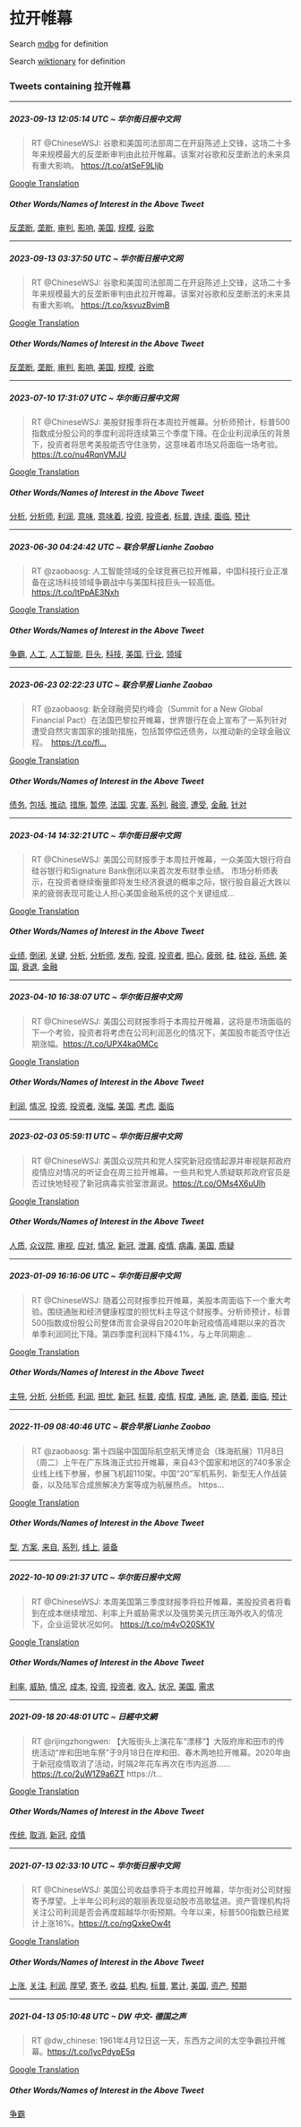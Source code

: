 # 拉开帷幕

Search [mdbg](https://www.mdbg.net/chinese/dictionary?page=worddict&wdrst=0&wdqb=拉开帷幕) for definition

Search [wiktionary](https://en.wiktionary.org/wiki/拉开帷幕) for definition

### Tweets containing 拉开帷幕

___
##### 2023-09-13 12:05:14 UTC ~ 华尔街日报中文网
> RT @ChineseWSJ: 谷歌和美国司法部周二在开庭陈述上交锋，这场二十多年来规模最大的反垄断审判由此拉开帷幕。该案对谷歌和反垄断法的未来具有重大影响。 https://t.co/atSeF9Lljb

[Google Translation](https://translate.google.com/?hi=en&tab=TT&sl=zh-CN&tl=en&op=translate&text=RT+%40ChineseWSJ%3A+%E8%B0%B7%E6%AD%8C%E5%92%8C%E7%BE%8E%E5%9B%BD%E5%8F%B8%E6%B3%95%E9%83%A8%E5%91%A8%E4%BA%8C%E5%9C%A8%E5%BC%80%E5%BA%AD%E9%99%88%E8%BF%B0%E4%B8%8A%E4%BA%A4%E9%94%8B%EF%BC%8C%E8%BF%99%E5%9C%BA%E4%BA%8C%E5%8D%81%E5%A4%9A%E5%B9%B4%E6%9D%A5%E8%A7%84%E6%A8%A1%E6%9C%80%E5%A4%A7%E7%9A%84%E5%8F%8D%E5%9E%84%E6%96%AD%E5%AE%A1%E5%88%A4%E7%94%B1%E6%AD%A4%E6%8B%89%E5%BC%80%E5%B8%B7%E5%B9%95%E3%80%82%E8%AF%A5%E6%A1%88%E5%AF%B9%E8%B0%B7%E6%AD%8C%E5%92%8C%E5%8F%8D%E5%9E%84%E6%96%AD%E6%B3%95%E7%9A%84%E6%9C%AA%E6%9D%A5%E5%85%B7%E6%9C%89%E9%87%8D%E5%A4%A7%E5%BD%B1%E5%93%8D%E3%80%82+https%3A%2F%2Ft.co%2FatSeF9Lljb)
##### Other Words/Names of Interest in the Above Tweet
[反垄断](反垄断.md), [垄断](垄断.md), [审判](审判.md), [影响](影响.md), [美国](美国.md), [规模](规模.md), [谷歌](谷歌.md)
___
##### 2023-09-13 03:37:50 UTC ~ 华尔街日报中文网
> RT @ChineseWSJ: 谷歌和美国司法部周二在开庭陈述上交锋，这场二十多年来规模最大的反垄断审判由此拉开帷幕。该案对谷歌和反垄断法的未来具有重大影响。 https://t.co/ksvuzBvimB

[Google Translation](https://translate.google.com/?hi=en&tab=TT&sl=zh-CN&tl=en&op=translate&text=RT+%40ChineseWSJ%3A+%E8%B0%B7%E6%AD%8C%E5%92%8C%E7%BE%8E%E5%9B%BD%E5%8F%B8%E6%B3%95%E9%83%A8%E5%91%A8%E4%BA%8C%E5%9C%A8%E5%BC%80%E5%BA%AD%E9%99%88%E8%BF%B0%E4%B8%8A%E4%BA%A4%E9%94%8B%EF%BC%8C%E8%BF%99%E5%9C%BA%E4%BA%8C%E5%8D%81%E5%A4%9A%E5%B9%B4%E6%9D%A5%E8%A7%84%E6%A8%A1%E6%9C%80%E5%A4%A7%E7%9A%84%E5%8F%8D%E5%9E%84%E6%96%AD%E5%AE%A1%E5%88%A4%E7%94%B1%E6%AD%A4%E6%8B%89%E5%BC%80%E5%B8%B7%E5%B9%95%E3%80%82%E8%AF%A5%E6%A1%88%E5%AF%B9%E8%B0%B7%E6%AD%8C%E5%92%8C%E5%8F%8D%E5%9E%84%E6%96%AD%E6%B3%95%E7%9A%84%E6%9C%AA%E6%9D%A5%E5%85%B7%E6%9C%89%E9%87%8D%E5%A4%A7%E5%BD%B1%E5%93%8D%E3%80%82+https%3A%2F%2Ft.co%2FksvuzBvimB)
##### Other Words/Names of Interest in the Above Tweet
[反垄断](反垄断.md), [垄断](垄断.md), [审判](审判.md), [影响](影响.md), [美国](美国.md), [规模](规模.md), [谷歌](谷歌.md)
___
##### 2023-07-10 17:31:07 UTC ~ 华尔街日报中文网
> RT @ChineseWSJ: 美股财报季将在本周拉开帷幕。分析师预计，标普500指数成分股公司的季度利润将连续第三个季度下降。在企业利润承压的背景下，投资者将思考美股能否守住涨势，这意味着市场又将面临一场考验。https://t.co/nu4RqnVMJU

[Google Translation](https://translate.google.com/?hi=en&tab=TT&sl=zh-CN&tl=en&op=translate&text=RT+%40ChineseWSJ%3A+%E7%BE%8E%E8%82%A1%E8%B4%A2%E6%8A%A5%E5%AD%A3%E5%B0%86%E5%9C%A8%E6%9C%AC%E5%91%A8%E6%8B%89%E5%BC%80%E5%B8%B7%E5%B9%95%E3%80%82%E5%88%86%E6%9E%90%E5%B8%88%E9%A2%84%E8%AE%A1%EF%BC%8C%E6%A0%87%E6%99%AE500%E6%8C%87%E6%95%B0%E6%88%90%E5%88%86%E8%82%A1%E5%85%AC%E5%8F%B8%E7%9A%84%E5%AD%A3%E5%BA%A6%E5%88%A9%E6%B6%A6%E5%B0%86%E8%BF%9E%E7%BB%AD%E7%AC%AC%E4%B8%89%E4%B8%AA%E5%AD%A3%E5%BA%A6%E4%B8%8B%E9%99%8D%E3%80%82%E5%9C%A8%E4%BC%81%E4%B8%9A%E5%88%A9%E6%B6%A6%E6%89%BF%E5%8E%8B%E7%9A%84%E8%83%8C%E6%99%AF%E4%B8%8B%EF%BC%8C%E6%8A%95%E8%B5%84%E8%80%85%E5%B0%86%E6%80%9D%E8%80%83%E7%BE%8E%E8%82%A1%E8%83%BD%E5%90%A6%E5%AE%88%E4%BD%8F%E6%B6%A8%E5%8A%BF%EF%BC%8C%E8%BF%99%E6%84%8F%E5%91%B3%E7%9D%80%E5%B8%82%E5%9C%BA%E5%8F%88%E5%B0%86%E9%9D%A2%E4%B8%B4%E4%B8%80%E5%9C%BA%E8%80%83%E9%AA%8C%E3%80%82https%3A%2F%2Ft.co%2Fnu4RqnVMJU)
##### Other Words/Names of Interest in the Above Tweet
[分析](分析.md), [分析师](分析师.md), [利润](利润.md), [意味](意味.md), [意味着](意味着.md), [投资](投资.md), [投资者](投资者.md), [标普](标普.md), [连续](连续.md), [面临](面临.md), [预计](预计.md)
___
##### 2023-06-30 04:24:42 UTC ~ 联合早报 Lianhe Zaobao
> RT @zaobaosg: 人工智能领域的全球竞赛已拉开帷幕，中国科技行业正准备在这场科技领域争霸战中与美国科技巨头一较高低。https://t.co/ltPpAE3Nxh

[Google Translation](https://translate.google.com/?hi=en&tab=TT&sl=zh-CN&tl=en&op=translate&text=RT+%40zaobaosg%3A+%E4%BA%BA%E5%B7%A5%E6%99%BA%E8%83%BD%E9%A2%86%E5%9F%9F%E7%9A%84%E5%85%A8%E7%90%83%E7%AB%9E%E8%B5%9B%E5%B7%B2%E6%8B%89%E5%BC%80%E5%B8%B7%E5%B9%95%EF%BC%8C%E4%B8%AD%E5%9B%BD%E7%A7%91%E6%8A%80%E8%A1%8C%E4%B8%9A%E6%AD%A3%E5%87%86%E5%A4%87%E5%9C%A8%E8%BF%99%E5%9C%BA%E7%A7%91%E6%8A%80%E9%A2%86%E5%9F%9F%E4%BA%89%E9%9C%B8%E6%88%98%E4%B8%AD%E4%B8%8E%E7%BE%8E%E5%9B%BD%E7%A7%91%E6%8A%80%E5%B7%A8%E5%A4%B4%E4%B8%80%E8%BE%83%E9%AB%98%E4%BD%8E%E3%80%82https%3A%2F%2Ft.co%2FltPpAE3Nxh)
##### Other Words/Names of Interest in the Above Tweet
[争霸](争霸.md), [人工](人工.md), [人工智能](人工智能.md), [巨头](巨头.md), [科技](科技.md), [美国](美国.md), [行业](行业.md), [领域](领域.md)
___
##### 2023-06-23 02:22:23 UTC ~ 联合早报 Lianhe Zaobao
> RT @zaobaosg: 新全球融资契约峰会（Summit for a New Global Financial Pact）在法国巴黎拉开帷幕，世界银行在会上宣布了一系列针对遭受自然灾害国家的援助措施，包括暂停偿还债务，以推动新的全球金融议程。　https://t.co/fl…

[Google Translation](https://translate.google.com/?hi=en&tab=TT&sl=zh-CN&tl=en&op=translate&text=RT+%40zaobaosg%3A+%E6%96%B0%E5%85%A8%E7%90%83%E8%9E%8D%E8%B5%84%E5%A5%91%E7%BA%A6%E5%B3%B0%E4%BC%9A%EF%BC%88Summit+for+a+New+Global+Financial+Pact%EF%BC%89%E5%9C%A8%E6%B3%95%E5%9B%BD%E5%B7%B4%E9%BB%8E%E6%8B%89%E5%BC%80%E5%B8%B7%E5%B9%95%EF%BC%8C%E4%B8%96%E7%95%8C%E9%93%B6%E8%A1%8C%E5%9C%A8%E4%BC%9A%E4%B8%8A%E5%AE%A3%E5%B8%83%E4%BA%86%E4%B8%80%E7%B3%BB%E5%88%97%E9%92%88%E5%AF%B9%E9%81%AD%E5%8F%97%E8%87%AA%E7%84%B6%E7%81%BE%E5%AE%B3%E5%9B%BD%E5%AE%B6%E7%9A%84%E6%8F%B4%E5%8A%A9%E6%8E%AA%E6%96%BD%EF%BC%8C%E5%8C%85%E6%8B%AC%E6%9A%82%E5%81%9C%E5%81%BF%E8%BF%98%E5%80%BA%E5%8A%A1%EF%BC%8C%E4%BB%A5%E6%8E%A8%E5%8A%A8%E6%96%B0%E7%9A%84%E5%85%A8%E7%90%83%E9%87%91%E8%9E%8D%E8%AE%AE%E7%A8%8B%E3%80%82%E3%80%80https%3A%2F%2Ft.co%2Ffl%E2%80%A6)
##### Other Words/Names of Interest in the Above Tweet
[债务](债务.md), [包括](包括.md), [推动](推动.md), [措施](措施.md), [暂停](暂停.md), [法国](法国.md), [灾害](灾害.md), [系列](系列.md), [融资](融资.md), [遭受](遭受.md), [金融](金融.md), [针对](针对.md)
___
##### 2023-04-14 14:32:21 UTC ~ 华尔街日报中文网
> RT @ChineseWSJ: 美国公司财报季于本周拉开帷幕，一众美国大银行将自硅谷银行和Signature Bank倒闭以来首次发布财季业绩。 市场分析师表示，在投资者继续衡量即将发生经济衰退的概率之际，银行股自最近大跌以来的疲弱表现可能让人担心美国金融系统的这个关键组成…

[Google Translation](https://translate.google.com/?hi=en&tab=TT&sl=zh-CN&tl=en&op=translate&text=RT+%40ChineseWSJ%3A+%E7%BE%8E%E5%9B%BD%E5%85%AC%E5%8F%B8%E8%B4%A2%E6%8A%A5%E5%AD%A3%E4%BA%8E%E6%9C%AC%E5%91%A8%E6%8B%89%E5%BC%80%E5%B8%B7%E5%B9%95%EF%BC%8C%E4%B8%80%E4%BC%97%E7%BE%8E%E5%9B%BD%E5%A4%A7%E9%93%B6%E8%A1%8C%E5%B0%86%E8%87%AA%E7%A1%85%E8%B0%B7%E9%93%B6%E8%A1%8C%E5%92%8CSignature+Bank%E5%80%92%E9%97%AD%E4%BB%A5%E6%9D%A5%E9%A6%96%E6%AC%A1%E5%8F%91%E5%B8%83%E8%B4%A2%E5%AD%A3%E4%B8%9A%E7%BB%A9%E3%80%82+%E5%B8%82%E5%9C%BA%E5%88%86%E6%9E%90%E5%B8%88%E8%A1%A8%E7%A4%BA%EF%BC%8C%E5%9C%A8%E6%8A%95%E8%B5%84%E8%80%85%E7%BB%A7%E7%BB%AD%E8%A1%A1%E9%87%8F%E5%8D%B3%E5%B0%86%E5%8F%91%E7%94%9F%E7%BB%8F%E6%B5%8E%E8%A1%B0%E9%80%80%E7%9A%84%E6%A6%82%E7%8E%87%E4%B9%8B%E9%99%85%EF%BC%8C%E9%93%B6%E8%A1%8C%E8%82%A1%E8%87%AA%E6%9C%80%E8%BF%91%E5%A4%A7%E8%B7%8C%E4%BB%A5%E6%9D%A5%E7%9A%84%E7%96%B2%E5%BC%B1%E8%A1%A8%E7%8E%B0%E5%8F%AF%E8%83%BD%E8%AE%A9%E4%BA%BA%E6%8B%85%E5%BF%83%E7%BE%8E%E5%9B%BD%E9%87%91%E8%9E%8D%E7%B3%BB%E7%BB%9F%E7%9A%84%E8%BF%99%E4%B8%AA%E5%85%B3%E9%94%AE%E7%BB%84%E6%88%90%E2%80%A6)
##### Other Words/Names of Interest in the Above Tweet
[业绩](业绩.md), [倒闭](倒闭.md), [关键](关键.md), [分析](分析.md), [分析师](分析师.md), [发布](发布.md), [投资](投资.md), [投资者](投资者.md), [担心](担心.md), [疲弱](疲弱.md), [硅](硅.md), [硅谷](硅谷.md), [系统](系统.md), [美国](美国.md), [衰退](衰退.md), [金融](金融.md)
___
##### 2023-04-10 16:38:07 UTC ~ 华尔街日报中文网
> RT @ChineseWSJ: 美国公司财报季将于本周拉开帷幕，这将是市场面临的下一个考验，投资者将考虑在公司利润恶化的情况下，美国股市能否守住近期涨幅。https://t.co/UPX4ka0MCc

[Google Translation](https://translate.google.com/?hi=en&tab=TT&sl=zh-CN&tl=en&op=translate&text=RT+%40ChineseWSJ%3A+%E7%BE%8E%E5%9B%BD%E5%85%AC%E5%8F%B8%E8%B4%A2%E6%8A%A5%E5%AD%A3%E5%B0%86%E4%BA%8E%E6%9C%AC%E5%91%A8%E6%8B%89%E5%BC%80%E5%B8%B7%E5%B9%95%EF%BC%8C%E8%BF%99%E5%B0%86%E6%98%AF%E5%B8%82%E5%9C%BA%E9%9D%A2%E4%B8%B4%E7%9A%84%E4%B8%8B%E4%B8%80%E4%B8%AA%E8%80%83%E9%AA%8C%EF%BC%8C%E6%8A%95%E8%B5%84%E8%80%85%E5%B0%86%E8%80%83%E8%99%91%E5%9C%A8%E5%85%AC%E5%8F%B8%E5%88%A9%E6%B6%A6%E6%81%B6%E5%8C%96%E7%9A%84%E6%83%85%E5%86%B5%E4%B8%8B%EF%BC%8C%E7%BE%8E%E5%9B%BD%E8%82%A1%E5%B8%82%E8%83%BD%E5%90%A6%E5%AE%88%E4%BD%8F%E8%BF%91%E6%9C%9F%E6%B6%A8%E5%B9%85%E3%80%82https%3A%2F%2Ft.co%2FUPX4ka0MCc)
##### Other Words/Names of Interest in the Above Tweet
[利润](利润.md), [情况](情况.md), [投资](投资.md), [投资者](投资者.md), [涨幅](涨幅.md), [美国](美国.md), [考虑](考虑.md), [面临](面临.md)
___
##### 2023-02-03 05:59:11 UTC ~ 华尔街日报中文网
> RT @ChineseWSJ: 美国众议院共和党人探究新冠疫情起源并审视联邦政府疫情应对情况的听证会在周三拉开帷幕。一些共和党人质疑联邦政府官员是否过快地轻视了新冠病毒实验室泄漏说。https://t.co/OMs4X6uUlh

[Google Translation](https://translate.google.com/?hi=en&tab=TT&sl=zh-CN&tl=en&op=translate&text=RT+%40ChineseWSJ%3A+%E7%BE%8E%E5%9B%BD%E4%BC%97%E8%AE%AE%E9%99%A2%E5%85%B1%E5%92%8C%E5%85%9A%E4%BA%BA%E6%8E%A2%E7%A9%B6%E6%96%B0%E5%86%A0%E7%96%AB%E6%83%85%E8%B5%B7%E6%BA%90%E5%B9%B6%E5%AE%A1%E8%A7%86%E8%81%94%E9%82%A6%E6%94%BF%E5%BA%9C%E7%96%AB%E6%83%85%E5%BA%94%E5%AF%B9%E6%83%85%E5%86%B5%E7%9A%84%E5%90%AC%E8%AF%81%E4%BC%9A%E5%9C%A8%E5%91%A8%E4%B8%89%E6%8B%89%E5%BC%80%E5%B8%B7%E5%B9%95%E3%80%82%E4%B8%80%E4%BA%9B%E5%85%B1%E5%92%8C%E5%85%9A%E4%BA%BA%E8%B4%A8%E7%96%91%E8%81%94%E9%82%A6%E6%94%BF%E5%BA%9C%E5%AE%98%E5%91%98%E6%98%AF%E5%90%A6%E8%BF%87%E5%BF%AB%E5%9C%B0%E8%BD%BB%E8%A7%86%E4%BA%86%E6%96%B0%E5%86%A0%E7%97%85%E6%AF%92%E5%AE%9E%E9%AA%8C%E5%AE%A4%E6%B3%84%E6%BC%8F%E8%AF%B4%E3%80%82https%3A%2F%2Ft.co%2FOMs4X6uUlh)
##### Other Words/Names of Interest in the Above Tweet
[人质](人质.md), [众议院](众议院.md), [审视](审视.md), [应对](应对.md), [情况](情况.md), [新冠](新冠.md), [泄漏](泄漏.md), [疫情](疫情.md), [病毒](病毒.md), [美国](美国.md), [质疑](质疑.md)
___
##### 2023-01-09 16:16:06 UTC ~ 华尔街日报中文网
> RT @ChineseWSJ: 随着公司财报季拉开帷幕，美股本周面临下一个重大考验。围绕通胀和经济健康程度的担忧料主导这个财报季。分析师预计，标普500指数成份股公司整体而言会录得自2020年新冠疫情高峰期以来的首次单季利润同比下降。第四季度利润料下降4.1%，与上年同期逾…

[Google Translation](https://translate.google.com/?hi=en&tab=TT&sl=zh-CN&tl=en&op=translate&text=RT+%40ChineseWSJ%3A+%E9%9A%8F%E7%9D%80%E5%85%AC%E5%8F%B8%E8%B4%A2%E6%8A%A5%E5%AD%A3%E6%8B%89%E5%BC%80%E5%B8%B7%E5%B9%95%EF%BC%8C%E7%BE%8E%E8%82%A1%E6%9C%AC%E5%91%A8%E9%9D%A2%E4%B8%B4%E4%B8%8B%E4%B8%80%E4%B8%AA%E9%87%8D%E5%A4%A7%E8%80%83%E9%AA%8C%E3%80%82%E5%9B%B4%E7%BB%95%E9%80%9A%E8%83%80%E5%92%8C%E7%BB%8F%E6%B5%8E%E5%81%A5%E5%BA%B7%E7%A8%8B%E5%BA%A6%E7%9A%84%E6%8B%85%E5%BF%A7%E6%96%99%E4%B8%BB%E5%AF%BC%E8%BF%99%E4%B8%AA%E8%B4%A2%E6%8A%A5%E5%AD%A3%E3%80%82%E5%88%86%E6%9E%90%E5%B8%88%E9%A2%84%E8%AE%A1%EF%BC%8C%E6%A0%87%E6%99%AE500%E6%8C%87%E6%95%B0%E6%88%90%E4%BB%BD%E8%82%A1%E5%85%AC%E5%8F%B8%E6%95%B4%E4%BD%93%E8%80%8C%E8%A8%80%E4%BC%9A%E5%BD%95%E5%BE%97%E8%87%AA2020%E5%B9%B4%E6%96%B0%E5%86%A0%E7%96%AB%E6%83%85%E9%AB%98%E5%B3%B0%E6%9C%9F%E4%BB%A5%E6%9D%A5%E7%9A%84%E9%A6%96%E6%AC%A1%E5%8D%95%E5%AD%A3%E5%88%A9%E6%B6%A6%E5%90%8C%E6%AF%94%E4%B8%8B%E9%99%8D%E3%80%82%E7%AC%AC%E5%9B%9B%E5%AD%A3%E5%BA%A6%E5%88%A9%E6%B6%A6%E6%96%99%E4%B8%8B%E9%99%8D4.1%25%EF%BC%8C%E4%B8%8E%E4%B8%8A%E5%B9%B4%E5%90%8C%E6%9C%9F%E9%80%BE%E2%80%A6)
##### Other Words/Names of Interest in the Above Tweet
[主导](主导.md), [分析](分析.md), [分析师](分析师.md), [利润](利润.md), [担忧](担忧.md), [新冠](新冠.md), [标普](标普.md), [疫情](疫情.md), [程度](程度.md), [通胀](通胀.md), [逾](逾.md), [随着](随着.md), [面临](面临.md), [预计](预计.md)
___
##### 2022-11-09 08:40:46 UTC ~ 联合早报 Lianhe Zaobao
> RT @zaobaosg: 第十四届中国国际航空航天博览会（珠海航展）11月8日（周二）上午在广东珠海正式拉开帷幕，来自43个国家和地区的740多家企业线上线下参展，参展飞机超110架。中国“20”军机系列、新型无人作战装备，以及陆军合成旅解决方案等成为航展热点。  https…

[Google Translation](https://translate.google.com/?hi=en&tab=TT&sl=zh-CN&tl=en&op=translate&text=RT+%40zaobaosg%3A+%E7%AC%AC%E5%8D%81%E5%9B%9B%E5%B1%8A%E4%B8%AD%E5%9B%BD%E5%9B%BD%E9%99%85%E8%88%AA%E7%A9%BA%E8%88%AA%E5%A4%A9%E5%8D%9A%E8%A7%88%E4%BC%9A%EF%BC%88%E7%8F%A0%E6%B5%B7%E8%88%AA%E5%B1%95%EF%BC%8911%E6%9C%888%E6%97%A5%EF%BC%88%E5%91%A8%E4%BA%8C%EF%BC%89%E4%B8%8A%E5%8D%88%E5%9C%A8%E5%B9%BF%E4%B8%9C%E7%8F%A0%E6%B5%B7%E6%AD%A3%E5%BC%8F%E6%8B%89%E5%BC%80%E5%B8%B7%E5%B9%95%EF%BC%8C%E6%9D%A5%E8%87%AA43%E4%B8%AA%E5%9B%BD%E5%AE%B6%E5%92%8C%E5%9C%B0%E5%8C%BA%E7%9A%84740%E5%A4%9A%E5%AE%B6%E4%BC%81%E4%B8%9A%E7%BA%BF%E4%B8%8A%E7%BA%BF%E4%B8%8B%E5%8F%82%E5%B1%95%EF%BC%8C%E5%8F%82%E5%B1%95%E9%A3%9E%E6%9C%BA%E8%B6%85110%E6%9E%B6%E3%80%82%E4%B8%AD%E5%9B%BD%E2%80%9C20%E2%80%9D%E5%86%9B%E6%9C%BA%E7%B3%BB%E5%88%97%E3%80%81%E6%96%B0%E5%9E%8B%E6%97%A0%E4%BA%BA%E4%BD%9C%E6%88%98%E8%A3%85%E5%A4%87%EF%BC%8C%E4%BB%A5%E5%8F%8A%E9%99%86%E5%86%9B%E5%90%88%E6%88%90%E6%97%85%E8%A7%A3%E5%86%B3%E6%96%B9%E6%A1%88%E7%AD%89%E6%88%90%E4%B8%BA%E8%88%AA%E5%B1%95%E7%83%AD%E7%82%B9%E3%80%82++https%E2%80%A6)
##### Other Words/Names of Interest in the Above Tweet
[型](型.md), [方案](方案.md), [来自](来自.md), [系列](系列.md), [线上](线上.md), [装备](装备.md)
___
##### 2022-10-10 09:21:37 UTC ~ 华尔街日报中文网
> RT @ChineseWSJ: 本周美国第三季度财报季将拉开帷幕，美股投资者将看到在成本继续增加、利率上升威胁需求以及强势美元挤压海外收入的情况下，企业运营状况如何。  https://t.co/m4vO20SK1V

[Google Translation](https://translate.google.com/?hi=en&tab=TT&sl=zh-CN&tl=en&op=translate&text=RT+%40ChineseWSJ%3A+%E6%9C%AC%E5%91%A8%E7%BE%8E%E5%9B%BD%E7%AC%AC%E4%B8%89%E5%AD%A3%E5%BA%A6%E8%B4%A2%E6%8A%A5%E5%AD%A3%E5%B0%86%E6%8B%89%E5%BC%80%E5%B8%B7%E5%B9%95%EF%BC%8C%E7%BE%8E%E8%82%A1%E6%8A%95%E8%B5%84%E8%80%85%E5%B0%86%E7%9C%8B%E5%88%B0%E5%9C%A8%E6%88%90%E6%9C%AC%E7%BB%A7%E7%BB%AD%E5%A2%9E%E5%8A%A0%E3%80%81%E5%88%A9%E7%8E%87%E4%B8%8A%E5%8D%87%E5%A8%81%E8%83%81%E9%9C%80%E6%B1%82%E4%BB%A5%E5%8F%8A%E5%BC%BA%E5%8A%BF%E7%BE%8E%E5%85%83%E6%8C%A4%E5%8E%8B%E6%B5%B7%E5%A4%96%E6%94%B6%E5%85%A5%E7%9A%84%E6%83%85%E5%86%B5%E4%B8%8B%EF%BC%8C%E4%BC%81%E4%B8%9A%E8%BF%90%E8%90%A5%E7%8A%B6%E5%86%B5%E5%A6%82%E4%BD%95%E3%80%82++https%3A%2F%2Ft.co%2Fm4vO20SK1V)
##### Other Words/Names of Interest in the Above Tweet
[利率](利率.md), [威胁](威胁.md), [情况](情况.md), [成本](成本.md), [投资](投资.md), [投资者](投资者.md), [收入](收入.md), [状况](状况.md), [美国](美国.md), [需求](需求.md)
___
##### 2021-09-18 20:48:01 UTC ~ 日經中文網
> RT @rijingzhongwen: 【大阪街头上演花车“漂移”】大阪府岸和田市的传统活动“岸和田地车祭”于9月18日在岸和田、春木两地拉开帷幕。2020年由于新冠疫情取消了活动，时隔2年花车再次在市内巡游……https://t.co/2uW1Z9a6ZT https://t…

[Google Translation](https://translate.google.com/?hi=en&tab=TT&sl=zh-CN&tl=en&op=translate&text=RT+%40rijingzhongwen%3A+%E3%80%90%E5%A4%A7%E9%98%AA%E8%A1%97%E5%A4%B4%E4%B8%8A%E6%BC%94%E8%8A%B1%E8%BD%A6%E2%80%9C%E6%BC%82%E7%A7%BB%E2%80%9D%E3%80%91%E5%A4%A7%E9%98%AA%E5%BA%9C%E5%B2%B8%E5%92%8C%E7%94%B0%E5%B8%82%E7%9A%84%E4%BC%A0%E7%BB%9F%E6%B4%BB%E5%8A%A8%E2%80%9C%E5%B2%B8%E5%92%8C%E7%94%B0%E5%9C%B0%E8%BD%A6%E7%A5%AD%E2%80%9D%E4%BA%8E9%E6%9C%8818%E6%97%A5%E5%9C%A8%E5%B2%B8%E5%92%8C%E7%94%B0%E3%80%81%E6%98%A5%E6%9C%A8%E4%B8%A4%E5%9C%B0%E6%8B%89%E5%BC%80%E5%B8%B7%E5%B9%95%E3%80%822020%E5%B9%B4%E7%94%B1%E4%BA%8E%E6%96%B0%E5%86%A0%E7%96%AB%E6%83%85%E5%8F%96%E6%B6%88%E4%BA%86%E6%B4%BB%E5%8A%A8%EF%BC%8C%E6%97%B6%E9%9A%942%E5%B9%B4%E8%8A%B1%E8%BD%A6%E5%86%8D%E6%AC%A1%E5%9C%A8%E5%B8%82%E5%86%85%E5%B7%A1%E6%B8%B8%E2%80%A6%E2%80%A6https%3A%2F%2Ft.co%2F2uW1Z9a6ZT+https%3A%2F%2Ft%E2%80%A6)
##### Other Words/Names of Interest in the Above Tweet
[传统](传统.md), [取消](取消.md), [新冠](新冠.md), [疫情](疫情.md)
___
##### 2021-07-13 02:33:10 UTC ~ 华尔街日报中文网
> RT @ChineseWSJ: 美国公司收益季将于本周拉开帷幕，华尔街对公司财报寄予厚望。上半年公司利润的靓丽表现驱动股市高歌猛进。资产管理机构将关注公司利润是否会再度超越华尔街预期。今年以来，标普500指数已经累计上涨16%。https://t.co/ngQxkeOw4t

[Google Translation](https://translate.google.com/?hi=en&tab=TT&sl=zh-CN&tl=en&op=translate&text=RT+%40ChineseWSJ%3A+%E7%BE%8E%E5%9B%BD%E5%85%AC%E5%8F%B8%E6%94%B6%E7%9B%8A%E5%AD%A3%E5%B0%86%E4%BA%8E%E6%9C%AC%E5%91%A8%E6%8B%89%E5%BC%80%E5%B8%B7%E5%B9%95%EF%BC%8C%E5%8D%8E%E5%B0%94%E8%A1%97%E5%AF%B9%E5%85%AC%E5%8F%B8%E8%B4%A2%E6%8A%A5%E5%AF%84%E4%BA%88%E5%8E%9A%E6%9C%9B%E3%80%82%E4%B8%8A%E5%8D%8A%E5%B9%B4%E5%85%AC%E5%8F%B8%E5%88%A9%E6%B6%A6%E7%9A%84%E9%9D%93%E4%B8%BD%E8%A1%A8%E7%8E%B0%E9%A9%B1%E5%8A%A8%E8%82%A1%E5%B8%82%E9%AB%98%E6%AD%8C%E7%8C%9B%E8%BF%9B%E3%80%82%E8%B5%84%E4%BA%A7%E7%AE%A1%E7%90%86%E6%9C%BA%E6%9E%84%E5%B0%86%E5%85%B3%E6%B3%A8%E5%85%AC%E5%8F%B8%E5%88%A9%E6%B6%A6%E6%98%AF%E5%90%A6%E4%BC%9A%E5%86%8D%E5%BA%A6%E8%B6%85%E8%B6%8A%E5%8D%8E%E5%B0%94%E8%A1%97%E9%A2%84%E6%9C%9F%E3%80%82%E4%BB%8A%E5%B9%B4%E4%BB%A5%E6%9D%A5%EF%BC%8C%E6%A0%87%E6%99%AE500%E6%8C%87%E6%95%B0%E5%B7%B2%E7%BB%8F%E7%B4%AF%E8%AE%A1%E4%B8%8A%E6%B6%A816%25%E3%80%82https%3A%2F%2Ft.co%2FngQxkeOw4t)
##### Other Words/Names of Interest in the Above Tweet
[上涨](上涨.md), [关注](关注.md), [利润](利润.md), [厚望](厚望.md), [寄予](寄予.md), [收益](收益.md), [机构](机构.md), [标普](标普.md), [累计](累计.md), [美国](美国.md), [资产](资产.md), [预期](预期.md)
___
##### 2021-04-13 05:10:48 UTC ~ DW 中文- 德国之声
> RT @dw_chinese: 1961年4月12日这一天，东西方之间的太空争霸拉开帷幕。https://t.co/IycPdypE5q

[Google Translation](https://translate.google.com/?hi=en&tab=TT&sl=zh-CN&tl=en&op=translate&text=RT+%40dw_chinese%3A+1961%E5%B9%B44%E6%9C%8812%E6%97%A5%E8%BF%99%E4%B8%80%E5%A4%A9%EF%BC%8C%E4%B8%9C%E8%A5%BF%E6%96%B9%E4%B9%8B%E9%97%B4%E7%9A%84%E5%A4%AA%E7%A9%BA%E4%BA%89%E9%9C%B8%E6%8B%89%E5%BC%80%E5%B8%B7%E5%B9%95%E3%80%82https%3A%2F%2Ft.co%2FIycPdypE5q)
##### Other Words/Names of Interest in the Above Tweet
[争霸](争霸.md)
